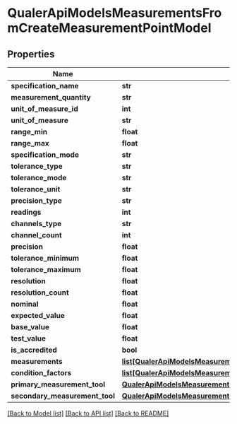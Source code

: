 # QualerApiModelsMeasurementsFromCreateMeasurementPointModel

## Properties
Name | Type | Description | Notes
------------ | ------------- | ------------- | -------------
**specification_name** | **str** |  | [optional] 
**measurement_quantity** | **str** |  | [optional] 
**unit_of_measure_id** | **int** |  | [optional] 
**unit_of_measure** | **str** |  | [optional] 
**range_min** | **float** |  | [optional] 
**range_max** | **float** |  | [optional] 
**specification_mode** | **str** |  | [optional] 
**tolerance_type** | **str** |  | [optional] 
**tolerance_mode** | **str** |  | [optional] 
**tolerance_unit** | **str** |  | [optional] 
**precision_type** | **str** |  | [optional] 
**readings** | **int** |  | [optional] 
**channels_type** | **str** |  | [optional] 
**channel_count** | **int** |  | [optional] 
**precision** | **float** |  | [optional] 
**tolerance_minimum** | **float** |  | [optional] 
**tolerance_maximum** | **float** |  | [optional] 
**resolution** | **float** |  | [optional] 
**resolution_count** | **float** |  | [optional] 
**nominal** | **float** |  | [optional] 
**expected_value** | **float** |  | [optional] 
**base_value** | **float** |  | [optional] 
**test_value** | **float** |  | [optional] 
**is_accredited** | **bool** |  | [optional] 
**measurements** | [**list[QualerApiModelsMeasurementsFromCreateMeasurementModel]**](QualerApiModelsMeasurementsFromCreateMeasurementModel.md) |  | [optional] 
**condition_factors** | [**list[QualerApiModelsMeasurementsFromCreateMeasurementConditionFactorModel]**](QualerApiModelsMeasurementsFromCreateMeasurementConditionFactorModel.md) |  | [optional] 
**primary_measurement_tool** | [**QualerApiModelsMeasurementsFromCreateMeasurementToolModel**](QualerApiModelsMeasurementsFromCreateMeasurementToolModel.md) |  | [optional] 
**secondary_measurement_tool** | [**QualerApiModelsMeasurementsFromCreateMeasurementToolModel**](QualerApiModelsMeasurementsFromCreateMeasurementToolModel.md) |  | [optional] 

[[Back to Model list]](../README.md#documentation-for-models) [[Back to API list]](../README.md#documentation-for-api-endpoints) [[Back to README]](../README.md)


